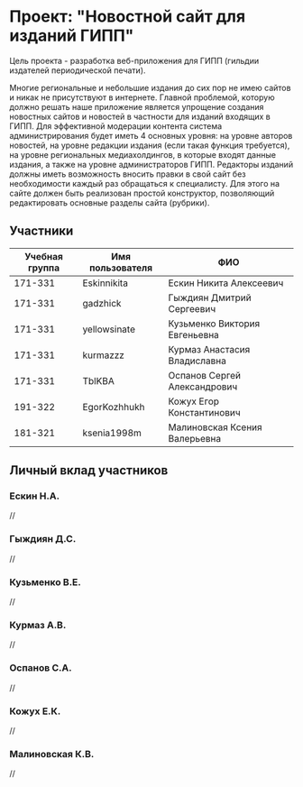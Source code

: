# Проект: "Новостной сайт для изданий ГИПП"
Цель проекта - разработка веб-приложения для ГИПП (гильдии издателей периодической печати).

Многие региональные и небольшие издания до сих пор не имею сайтов и никак не присутствуют в интернете. Главной проблемой, которую должно решать наше приложение является упрощение создания новостных сайтов и новостей в частности для изданий входящих в ГИПП. Для эффективной модерации контента система администрирования будет иметь 4 основных уровня: на уровне авторов новостей, на уровне редакции издания (если такая функция требуется), на уровне региональных медиахолдингов, в которые входят данные издания, а также на уровне администраторов ГИПП. Редакторы изданий должны иметь возможность вносить правки в свой сайт без необходимости каждый раз обращаться к специалисту. Для этого на сайте должен быть реализован простой конструктор, позволяющий редактировать основные разделы сайта (рубрики).
## Участники
| Учебная группа  | Имя пользователя | ФИО |
| ------------- | ------------- | ------------ |
| 171-331  | Eskinnikita  | Ескин Никита Алексеевич | 
| 171-331  | gadzhick  | Гыждиян Дмитрий Сергеевич |
| 171-331  | yellowsinate | Кузьменко Виктория Евгеньевна |
| 171-331  |  kurmazzz  | Курмаз Анастасия Владиславна |
| 171-331  |  TblKBA  | Оспанов Сергей Александрович  |
| 191-322  |  EgorKozhhukh  | Кожух Егор Константинович |
| 181-321  |  ksenia1998m  | Малиновская Ксения Валерьевна |
## Личный вклад участников
### Ескин Н.А. ###
//
### Гыждиян Д.С. ##
//
### Кузьменко В.Е. ###
//
### Курмаз А.В. ###
//
### Оспанов С.А. ###
//
### Кожух Е.К. ###
//
### Малиновская К.В. ###
//

